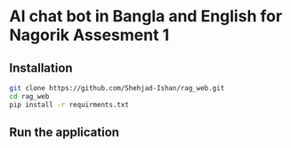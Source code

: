 # AI chat bot in Bangla and English for Nagorik Assesment 1

## Installation

```bash
git clone https://github.com/Shehjad-Ishan/rag_web.git
cd rag_web
pip install -r requirments.txt
```
## Run the application

``` python3 app.py

